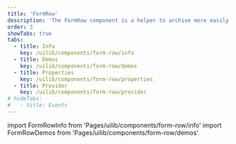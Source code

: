 ```yaml
---
title: 'FormRow'
description: 'The FormRow component is a helper to archive more easily often used DNB form layout setups.'
order: 3
showTabs: true
tabs:
  - title: Info
    key: /uilib/components/form-row/info
  - title: Demos
    key: /uilib/components/form-row/demos
  - title: Properties
    key: /uilib/components/form-row/properties
  - title: Provider
    key: /uilib/components/form-row/provider
# hideTabs:
#   - title: Events
---
```


import FormRowInfo from 'Pages/uilib/components/form-row/info'
import FormRowDemos from 'Pages/uilib/components/form-row/demos'

<FormRowInfo />
<FormRowDemos />

